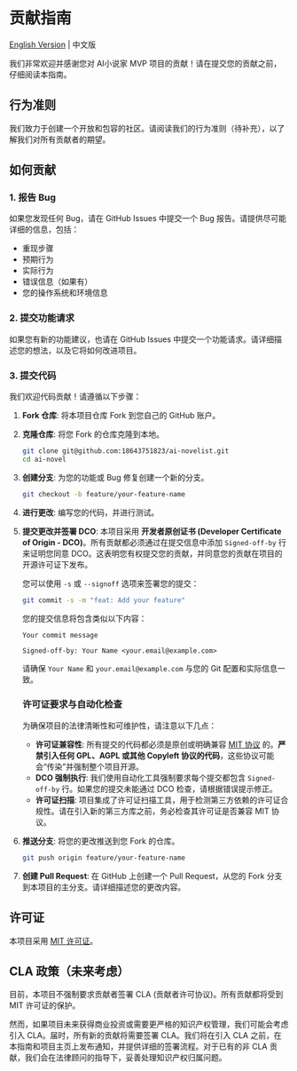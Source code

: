 # 贡献指南

[English Version](CONTRIBUTING_en.md) | 中文版

我们非常欢迎并感谢您对 AI小说家 MVP 项目的贡献！请在提交您的贡献之前，仔细阅读本指南。

## 行为准则

我们致力于创建一个开放和包容的社区。请阅读我们的行为准则（待补充），以了解我们对所有贡献者的期望。

## 如何贡献

### 1. 报告 Bug

如果您发现任何 Bug，请在 GitHub Issues 中提交一个 Bug 报告。请提供尽可能详细的信息，包括：
*   重现步骤
*   预期行为
*   实际行为
*   错误信息（如果有）
*   您的操作系统和环境信息

### 2. 提交功能请求

如果您有新的功能建议，也请在 GitHub Issues 中提交一个功能请求。请详细描述您的想法，以及它将如何改进项目。

### 3. 提交代码

我们欢迎代码贡献！请遵循以下步骤：

1.  **Fork 仓库**: 将本项目仓库 Fork 到您自己的 GitHub 账户。
2.  **克隆仓库**: 将您 Fork 的仓库克隆到本地。
    ```bash
    git clone git@github.com:18643751823/ai-novelist.git
    cd ai-novel
    ```
3.  **创建分支**: 为您的功能或 Bug 修复创建一个新的分支。
    ```bash
    git checkout -b feature/your-feature-name
    ```
4.  **进行更改**: 编写您的代码，并进行测试。
5.  **提交更改并签署 DCO**:
    本项目采用 **开发者原创证书 (Developer Certificate of Origin - DCO)**。所有贡献都必须通过在提交信息中添加 `Signed-off-by` 行来证明您同意 DCO。这表明您有权提交您的贡献，并同意您的贡献在项目的开源许可证下发布。

    您可以使用 `-s` 或 `--signoff` 选项来签署您的提交：
    ```bash
    git commit -s -m "feat: Add your feature"
    ```
    您的提交信息将包含类似以下内容：
    ```
    Your commit message

    Signed-off-by: Your Name <your.email@example.com>
    ```
    请确保 `Your Name` 和 `your.email@example.com` 与您的 Git 配置和实际信息一致。

    ### 许可证要求与自动化检查

    为确保项目的法律清晰性和可维护性，请注意以下几点：

    *   **许可证兼容性**: 所有提交的代码都必须是原创或明确兼容 [MIT 协议](LICENSE) 的。**严禁引入任何 GPL、AGPL 或其他 Copyleft 协议的代码**，这些协议可能会“传染”并强制整个项目开源。
    *   **DCO 强制执行**: 我们使用自动化工具强制要求每个提交都包含 `Signed-off-by` 行。如果您的提交未能通过 DCO 检查，请根据错误提示修正。
    *   **许可证扫描**: 项目集成了许可证扫描工具，用于检测第三方依赖的许可证合规性。请在引入新的第三方库之前，务必检查其许可证是否兼容 MIT 协议。

6.  **推送分支**: 将您的更改推送到您 Fork 的仓库。
    ```bash
    git push origin feature/your-feature-name
    ```
7.  **创建 Pull Request**: 在 GitHub 上创建一个 Pull Request，从您的 Fork 分支到本项目的主分支。请详细描述您的更改内容。

## 许可证

本项目采用 [MIT 许可证](LICENSE)。

## CLA 政策（未来考虑）

目前，本项目不强制要求贡献者签署 CLA (贡献者许可协议)。所有贡献都将受到 MIT 许可证的保护。

然而，如果项目未来获得商业投资或需要更严格的知识产权管理，我们可能会考虑引入 CLA。届时，所有新的贡献将需要签署 CLA。我们将在引入 CLA 之前，在本指南和项目主页上发布通知，并提供详细的签署流程。对于已有的非 CLA 贡献，我们会在法律顾问的指导下，妥善处理知识产权归属问题。